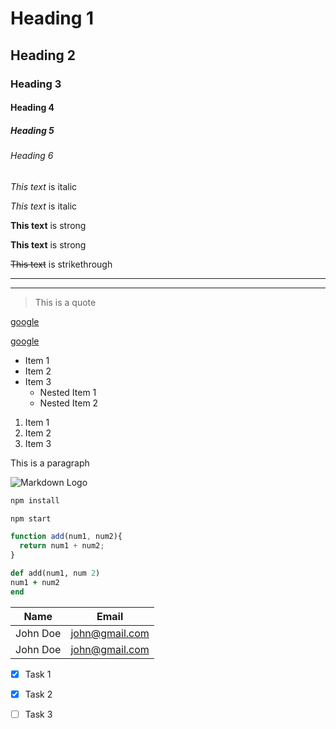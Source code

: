 <!-- Headings -->
# Heading 1
## Heading 2
### Heading 3
#### Heading 4
##### Heading 5
###### Heading 6

<!-- Italics -->
*This text* is italic

_This text_ is italic

<!-- Strong -->
**This text** is strong

__This text__ is strong

<!-- Strikethrough -->
~~This text~~ is strikethrough

<!-- Horizontal Rule-->
---
___

<!-- Block quote -->
> This is a quote

[google](http://www.google.com)


[google](http://www.google.com "Bryant")

<!-- UL -->
* Item 1
* Item 2
* Item 3
  * Nested Item 1
  * Nested Item 2


<!-- OL -->
1. Item 1
1. Item 2
1. Item 3

<!-- Inline Code Block -->
<p>This is a paragraph</p>

<!-- Images -->
![Markdown Logo](https://markdown-here.com/img/icon256.png)

<!-- Github -->


<!-- Code Blocks -->
```bash
npm install

npm start
```

```javascript
function add(num1, num2){
  return num1 + num2;
}
```

```Ruby
def add(num1, num 2)
num1 + num2
end
```
<!-- Tables -->
| Name    | Email         |
|-------- | --------------| 
|John Doe |john@gmail.com |
|John Doe |john@gmail.com |


<!-- Task Lists --> 
* [x] Task 1
* [x] Task 2
* [ ] Task 3









